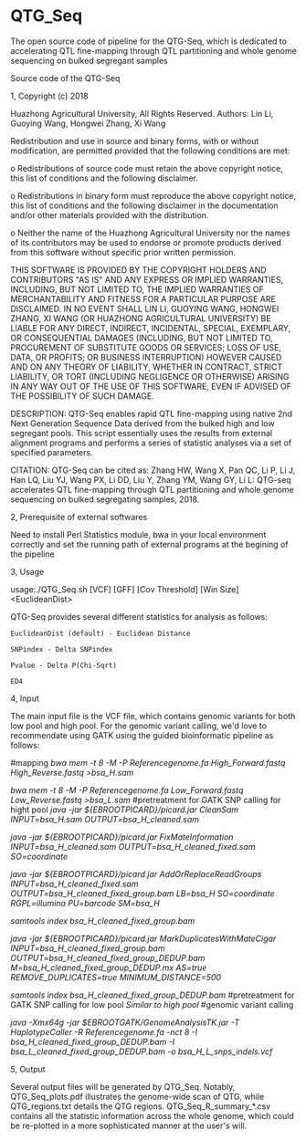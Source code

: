 # QTG_Seq

The open source code of pipeline for the QTG-Seq, which is dedicated to accelerating QTL fine-mapping through QTL partitioning and whole genome sequencing on bulked segregant samples

Source code of the QTG-Seq

1, Copyright (c) 2018

Huazhong Agricultural University, All Rights Reserved. Authors: Lin Li, Guoying Wang, Hongwei Zhang, Xi Wang

Redistribution and use in source and binary forms, with or without modification, are permitted provided that the following conditions are met:

o Redistributions of source code must retain the above copyright notice, this list of conditions and the following disclaimer.

o Redistributions in binary form must reproduce the above copyright notice, this list of conditions and the following disclaimer in the documentation and/or other materials provided with the distribution.

o Neither the name of the Huazhong Agricultural University nor the names of its contributors may be used to endorse or promote products derived from this software without specific prior written permission.

THIS SOFTWARE IS PROVIDED BY THE COPYRIGHT HOLDERS AND CONTRIBUTORS "AS IS" AND ANY EXPRESS OR IMPLIED WARRANTIES, INCLUDING, BUT NOT LIMITED TO, THE IMPLIED WARRANTIES OF MERCHANTABILITY AND FITNESS FOR A PARTICULAR PURPOSE ARE DISCLAIMED. IN NO EVENT SHALL LIN LI, GUOYING WANG, HONGWEI ZHANG, XI WANG (OR HUAZHONG AGRICULTURAL UNIVERSITY) BE LIABLE FOR ANY DIRECT, INDIRECT, INCIDENTAL, SPECIAL, EXEMPLARY, OR CONSEQUENTIAL DAMAGES (INCLUDING, BUT NOT LIMITED TO, PROCUREMENT OF SUBSTITUTE GOODS OR SERVICES; LOSS OF USE, DATA, OR PROFITS; OR BUSINESS INTERRUPTION) HOWEVER CAUSED AND ON ANY THEORY OF LIABILITY, WHETHER IN CONTRACT, STRICT LIABILITY, OR TORT (INCLUDING NEGLIGENCE OR OTHERWISE) ARISING IN ANY WAY OUT OF THE USE OF THIS SOFTWARE, EVEN IF ADVISED OF THE POSSIBILITY OF SUCH DAMAGE.

DESCRIPTION: QTG-Seq enables rapid QTL fine-mapping using native 2nd Next Generation Sequence Data derived from the bulked high and low segregant pools. This script essentially uses the results from external alignment programs and performs a series of statistic analyses via a set of specified parameters.

CITATION: QTG-Seq can be cited as: Zhang HW, Wang X, Pan QC, Li P, Li J, Han LQ, Liu YJ, Wang PX, Li DD, Liu Y, Zhang YM, Wang GY, Li L: QTG-seq accelerates QTL fine-mapping through QTL partitioning and whole genome sequencing on bulked segregating samples, 2018.

2, Prerequisite of external softwares

Need to install Perl Statistics module, bwa in your local environment correctly and set the running path of external programs at the begining of the pipeline

3, Usage

usage:./QTG_Seq.sh [VCF] [GFF] [Cov Threshold] [Win Size] \<EuclideanDist\>

QTG-Seq provides several different statistics for analysis as follows:

	EuclideanDist (default) - Euclidean Distance
	
	SNPindex - Delta SNPindex
	
	Pvalue - Delta P(Chi-Sqrt)
	
	ED4 

4, Input

The main input file is the VCF file, which contains genomic variants for both low pool and high pool. For the genomic variant calling, we'd love to recommendate using GATK using the guided bioinformatic pipeline as follows:

#mapping 
<I>
bwa mem -t 8 -M -P Referencegenome.fa High_Forward.fastq High_Reverse.fastq >bsa_H.sam

bwa mem -t 8 -M -P Referencegenome.fa Low_Forward.fastq Low_Reverse.fastq >bsa_L.sam
</I>
#pretreatment for GATK SNP calling for hight pool
<I>
java -jar ${EBROOTPICARD}/picard.jar CleanSam INPUT=bsa_H.sam OUTPUT=bsa_H_cleaned.sam

java -jar ${EBROOTPICARD}/picard.jar FixMateInformation INPUT=bsa_H_cleaned.sam OUTPUT=bsa_H_cleaned_fixed.sam SO=coordinate

java -jar ${EBROOTPICARD}/picard.jar AddOrReplaceReadGroups INPUT=bsa_H_cleaned_fixed.sam OUTPUT=bsa_H_cleaned_fixed_group.bam LB=bsa_H SO=coordinate RGPL=illumina PU=barcode SM=bsa_H

samtools index bsa_H_cleaned_fixed_group.bam

java -jar ${EBROOTPICARD}/picard.jar MarkDuplicatesWithMateCigar INPUT=bsa_H_cleaned_fixed_group.bam OUTPUT=bsa_H_cleaned_fixed_group_DEDUP.bam M=bsa_H_cleaned_fixed_group_DEDUP.mx AS=true REMOVE_DUPLICATES=true MINIMUM_DISTANCE=500

samtools index bsa_H_cleaned_fixed_group_DEDUP.bam
</I>
#pretreatment for GATK SNP calling for low pool
<I>
Similar to high pool
</I>
#genomic variant calling

<i>java -Xmx64g -jar $EBROOTGATK/GenomeAnalysisTK.jar -T HaplotypeCaller -R Referencegenome.fa -nct 8 -I bsa_H_cleaned_fixed_group_DEDUP.bam -I bsa_L_cleaned_fixed_group_DEDUP.bam -o bsa_H_L_snps_indels.vcf</i>



5, Output

Several output files will be generated by QTG_Seq. Notably, QTG_Seq_plots.pdf illustrates the genome-wide scan of QTG, while QTG_regions.txt details the QTG regions. QTG_Seq_R_summary_*.csv contains all the statistic information across the whole genome, which could be re-plotted in a more sophisticated manner at the user's will.
